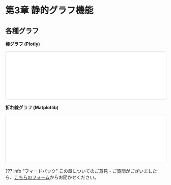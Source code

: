 # 第3章 静的グラフ機能

## 各種グラフ

**棒グラフ (Plotly)**

<iframe src="../../charts/bar_chart.html" width="100%"  style="border: 1px solid #ddd; border-radius: 4px;" scrolling="no" class="auto-height-iframe"></iframe>

**折れ線グラフ (Matplotlib)**

<iframe src="../../charts/line_chart.html" width="100%"  style="border: 1px solid #ddd; border-radius: 4px;" scrolling="no" class="auto-height-iframe"></iframe>

??? info "フィードバック"
    この章についてのご意見・ご質問がございましたら、[こちらのフォーム](https://docs.google.com/forms/d/e/1FAIpQLSdzs_12345/viewform?usp=sf_link)からお聞かせください。
